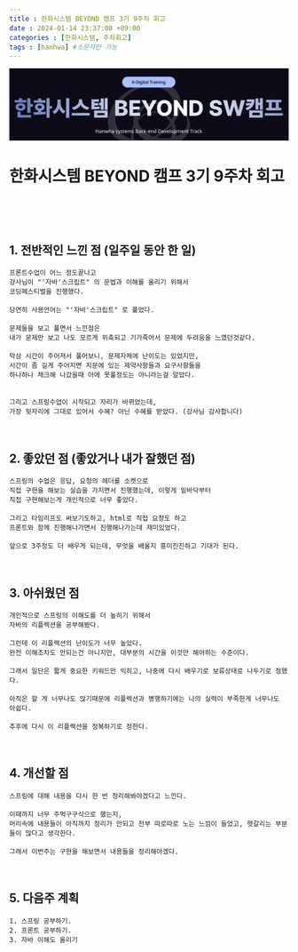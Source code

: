 ```yaml
---
title : 한화시스템 BEYOND 캠프 3기 9주차 회고
date : 2024-01-14 23:37:00 +09:00
categories : [한화시스템, 주차회고]
tags : [hanhwa] #소문자만 가능
---
```


![hanhwa-screenshot](/assets/img/post20231118/hanhwa_logo.png)

# 한화시스템 BEYOND 캠프 3기 9주차 회고 



<br><br><br>



## 1. 전반적인 느낀 점 (일주일 동안 한 일)
    프론트수업이 어느 정도끝나고
    강사님이 "'자바'스크립트" 의 문법과 이해를 올리기 위해서
    코딩페스티벌을 진행했다.

    당연히 사용언어는 "'자바'스크립트" 로 풀었다.

    문제들을 보고 풀면서 느낀점은
    내가 문제만 보고 나도 모르게 위축되고 기가죽어서 문제에 두려움을 느꼈던것같다. 

    막상 시간이 주어져서 풀어보니, 문제자체에 난이도는 있었지만,
    시간이 좀 길게 주어지면 지문에 있는 제약사항들과 요구사항들을
    하나하나 체크해 나갔을때 아에 못풀정도는 아니라는걸 알았다. 

    
    그리고 스프링수업이 시작되고 자리가 바뀌었는데, 
    가장 뒷자리에 그대로 있어서 수혜? 아닌 수혜를 받았다. (강사님 감사합니다)



<br>

## 2. 좋았던 점 (좋았거나 내가 잘했던 점)
    스프링의 수업은 응답, 요청의 헤더를 소켓으로
    직접 구현을 해보는 실습을 가지면서 진행했는데, 이렇게 밑바닥부터
    직접 구현해보는게 개인적으로 너무 좋았다.

    그리고 타임리프도 써보기도하고, html로 직접 요청도 하고
    프론트와 함께 진행해나가면서 진행해나가는데 재미있었다.

    앞으로 3주정도 더 배우게 되는데, 무엇을 배울지 흥미진진하고 기대가 된다.
    
<br>

## 3. 아쉬웠던 점
    개인적으로 스프링의 이해도를 더 높히기 위해서
    자바의 리플렉션을 공부해봤다.

    그런데 이 리플렉션의 난이도가 너무 높았다.
    완전 이해조차도 안되는건 아니지만, 대부분의 시간을 이것만 해야하는 수준이다. 

    그래서 일단은 짧게 중요한 키워드만 익히고, 나중에 다시 배우기로 보류상태로 나두기로 정했다.

    아직은 할 게 너무나도 많기때문에 리플렉션과 병행하기에는 나의 실력이 부족한게 너무나도 아쉽다. 

    추후에 다시 이 리플렉션을 정복하기로 정한다.


<br>

## 4. 개선할 점
    스프링에 대해 내용을 다시 한 번 정리해봐야겠다고 느낀다.

    이때까지 너무 주먹구구식으로 했는지,
    머리속에 내용들이 아직까지 정리가 안되고 전부 따로따로 노는 느낌이 들었고, 헷갈리는 부분들이 많다고 생각한다.

    그래서 이번주는 구현을 해보면서 내용들을 정리해야겠다.

<br>

## 5. 다음주 계획
    1. 스프링 공부하기.
    2. 프론트 공부하기.
    3. 자바 이해도 올리기
    

